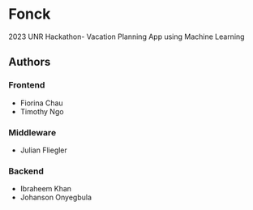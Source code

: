# Fonck
2023 UNR Hackathon- Vacation Planning App using Machine Learning

## Authors
### Frontend
- Fiorina Chau
- Timothy Ngo
### Middleware
- Julian Fliegler
### Backend
- Ibraheem Khan
- Johanson Onyegbula
